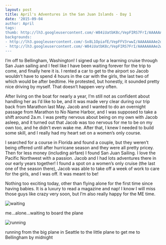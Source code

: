 ```yaml
---
layout: post
title: April's Adventures in the San Juan Islands - Day 1
date: '2015-09-04
author: April
tags:
thumb: http://lh3.googleusercontent.com/-W84iUatbK8c/VepFIRS7FrI/AAAAAAAAe2w/w6U1qJozW4g/s640/blogger-image-1499079379.jpg
backgrounds:
- http://lh3.googleusercontent.com/-Sx8L1OpiafE/VepFFV3rwwI/AAAAAAAAe2o/AKRtRH2Ogjw/s640/blogger-image-1252839749.jpg
- http://lh3.googleusercontent.com/-W84iUatbK8c/VepFIRS7FrI/AAAAAAAAe2w/w6U1qJozW4g/s640/blogger-image-1499079379.jpg
---
```


I’m off to Bellingham, Washington! I signed up for a learning cruise through San Juan sailing and I feel like I have been waiting forever for the trip to come, and finally here it is. I rented a car to get to the airport so Jacob wouldn’t have to spend 4 hours in the car with the girls, the last two of which would be after bedtime. He protested, but honestly, it sounded pretty nice driving by myself. That doesn’t happen very often. 

After living on the boat for nearly a year, I’m still not as confident about handling her as I’d like to be, and it was made very clear during our trip back from Marathon last May. Jacob and I wanted to do an overnight passage from Marathon to No Name Harbor, and I was supposed to take a shift around 2a.m. I was pretty nervous about being on my own with Jacob asleep, and it turned out that Jacob was too nervous for me to be on my own too, and he didn’t even wake me. After that, I knew I needed to build some skill, and I really had my heart set on a women’s only course. 

I searched for a course in Florida and found a couple, but they weren’t being offered until after hurricane season and they were all pretty pricey. Then for less money (including airfare) I found San Juan Sailing. I love the Pacific Northwest with a passion. Jacob and I had lots adventures there in our early years together!  I found a spot on a women’s only cruise (the last one of the season there), Jacob was able to take off a week of work to care for the girls, and I was off. It was meant to be!

Nothing too exciting today, other than flying alone for the first time since having babies. It is a luxury to read a magazine and nap! I know I will miss those guys like crazy very soon, but I’m also really happy for the ME time.


![waiting](http://lh3.googleusercontent.com/-Sx8L1OpiafE/VepFFV3rwwI/AAAAAAAAe2o/AKRtRH2Ogjw/s640/blogger-image-1252839749.jpg "me...alone...waiting to board the plane")

me...alone...waiting to board the plane


![running](http://lh3.googleusercontent.com/-W84iUatbK8c/VepFIRS7FrI/AAAAAAAAe2w/w6U1qJozW4g/s640/blogger-image-1499079379.jpg "running from the big plane in Seattle to the little plane to get me to Bellingham by midnight")

running from the big plane in Seattle to the little plane to get me to Bellingham by midnight
